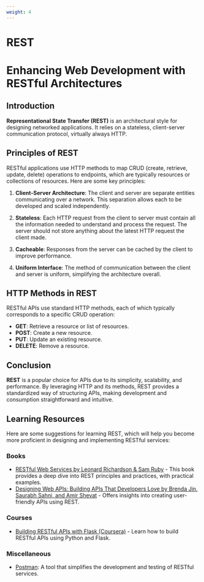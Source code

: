 ```yaml
---
weight: 4
---
```


# REST

# Enhancing Web Development with RESTful Architectures

## Introduction

**Representational State Transfer (REST)** is an architectural style for designing networked applications. It relies on a stateless, client-server communication protocol, virtually always HTTP.

## Principles of REST

RESTful applications use HTTP methods to map CRUD (create, retrieve, update, delete) operations to endpoints, which are typically resources or collections of resources. Here are some key principles:

1. **Client-Server Architecture**: The client and server are separate entities communicating over a network. This separation allows each to be developed and scaled independently.

2. **Stateless**: Each HTTP request from the client to server must contain all the information needed to understand and process the request. The server should not store anything about the latest HTTP request the client made.

3. **Cacheable**: Responses from the server can be cached by the client to improve performance.

4. **Uniform Interface**: The method of communication between the client and server is uniform, simplifying the architecture overall.

## HTTP Methods in REST

RESTful APIs use standard HTTP methods, each of which typically corresponds to a specific CRUD operation:

- **GET**: Retrieve a resource or list of resources.
- **POST**: Create a new resource.
- **PUT**: Update an existing resource.
- **DELETE**: Remove a resource.

## Conclusion

**REST** is a popular choice for APIs due to its simplicity, scalability, and performance. By leveraging HTTP and its methods, REST provides a standardized way of structuring APIs, making development and consumption straightforward and intuitive.


## Learning Resources

Here are some suggestions for learning REST, which will help you become more proficient in designing and implementing RESTful services:

### Books

- [RESTful Web Services by Leonard Richardson & Sam Ruby](https://amazon.com/RESTful-Web-Services-Leonard-Richardson/dp/0596529260) - This book provides a deep dive into REST principles and practices, with practical examples.
- [Designing Web APIs: Building APIs That Developers Love by Brenda Jin, Saurabh Sahni, and Amir Shevat](https://www.amazon.com/Designing-Web-APIs-Building-Developers/dp/1492026921) - Offers insights into creating user-friendly APIs using REST.

### Courses

- [Building RESTful APIs with Flask (Coursera)](https://www.coursera.org/lecture/applications-development-microservices-serverless-openshift/creating-rest-apis-E0Ob5?utm_medium=sem&utm_source=gg&utm_campaign=B2C_EMEA__coursera_FTCOF_career-academy_pmax-multiple-audiences-country-multi&campaignid=20858198824&adgroupid=&device=c&keyword=&matchtype=&network=x&devicemodel=&adposition=&creativeid=&hide_mobile_promo&gad_source=1&gclid=Cj0KCQjw2uiwBhCXARIsACMvIU2zj-dxdyRrV353qdipqmzXkodO2LbKMY1sgr1nj23CPSnMYmTzt48aAj0REALw_wcB) - Learn how to build RESTful APIs using Python and Flask.

### Miscellaneous

- [Postman](https://quickstarts.postman.com/): A tool that simplifies the development and testing of RESTful services.

